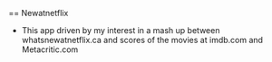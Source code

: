 == Newatnetflix

 * This app driven by my interest in a mash up between whatsnewatnetflix.ca  and scores of the movies at imdb.com and Metacritic.com

